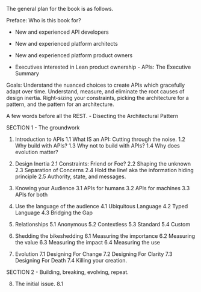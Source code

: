 The general plan for the book is as follows.

Preface: Who is this book for?
* New and experienced API developers
* New and experienced platform architects
* New and experienced platform product owners

* Executives interested in Lean product ownership - APIs: The Executive Summary

Goals:
Understand the nuanced choices to create APIs which gracefully adapt over time.
Understand, measure, and eliminate the root causes of design inertia.
Right-sizing your constraints, picking the architecture for a pattern, and the pattern for an architecture.

A few words before all the REST. - Disecting the Architectural Pattern

SECTION 1 - The groundwork

1. Introduction to APIs
1.1 What IS an API: Cutting through the noise.
1.2 Why build with APIs?
1.3 Why not to build with APIs?
1.4 Why does evolution matter?

2. Design Inertia
2.1 Constraints: Friend or Foe?
2.2 Shaping the unknown
2.3 Separation of Concerns
2.4 Hold the line! aka the information hiding principle
2.5 Authority, state, and messages.

3. Knowing your Audience
3.1 APIs for humans
3.2 APIs for machines
3.3 APIs for both

4. Use the language of the audience
4.1 Ubiquitous Language
4.2 Typed Language
4.3 Bridging the Gap

5. Relationships
5.1 Anonymous
5.2 Contextless
5.3 Standard
5.4 Custom

6. Shedding the bikeshedding
6.1 Measuring the importance
6.2 Measuring the value
6.3 Measuring the impact
6.4 Measuring the use

7. Evolution
7.1 Designing For Change
7.2 Designing For Clarity
7.3 Designing For Death
7.4 Killing your creation.

SECTION 2 - Building, breaking, evolving, repeat.

8. The initial issue.
8.1 
